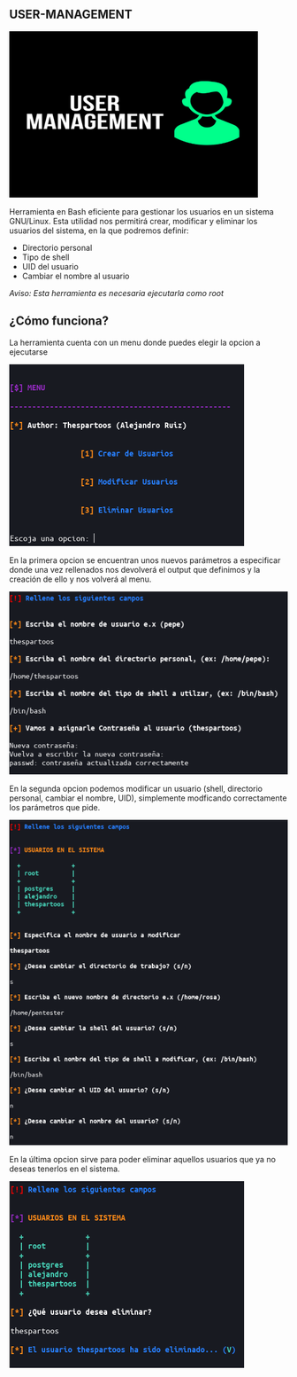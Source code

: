 **USER-MANAGEMENT**
---

<img src="/images/User_Management.png" width="450" height="300">

Herramienta en Bash eficiente para gestionar los usuarios en un sistema GNU/Linux.
Esta utilidad nos permitirá crear, modificar y eliminar los usuarios del sistema, en la que podremos definir:

- Directorio personal
- Tipo de shell
- UID del usuario
- Cambiar el nombre al usuario

*Aviso: Esta herramienta es necesaria ejecutarla como root*

**¿Cómo funciona?**
---

La herramienta cuenta con un menu donde puedes elegir la opcion a ejecutarse

![](/images/menu.png)

En la primera opcion se encuentran unos nuevos parámetros a especificar donde una vez rellenados nos devolverá el output que definimos y la creación de ello y nos volverá al menu.

![](/images/opcion1.png)

En la segunda opcion podemos modificar un usuario (shell, directorio personal, cambiar el nombre, UID), simplemente modficando correctamente los parámetros que pide.

![](/images/opcion2.png)

En la última opcion sirve para poder eliminar aquellos usuarios que ya no deseas tenerlos en el sistema.

![](/images/opcion3.png)

